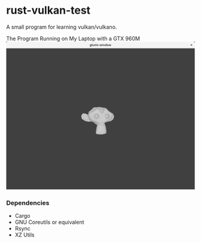 # rust-vulkan-test
A small program for learning vulkan/vulkano.

The Program Running on My Laptop with a GTX 960M
![Screenshot of the program with a rotating monkey](screenshots/2016-12-31.png)

### Dependencies
* Cargo
* GNU Coreutils or equivalent
* Rsync
* XZ Utils
